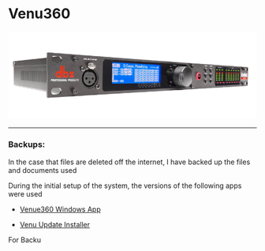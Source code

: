 # Venu360



![](/Centenial/venu360/venu360.png)









---

### Backups:

In the case that files are deleted off the internet, I have backed up the files and documents used 

During the initial setup of the system, the versions of the following apps were used

- [Venue360 Windows App](/VENU360.exe)

- [Venu Update Installer](\VenuUpdateInstaller.exe)

For Backu
